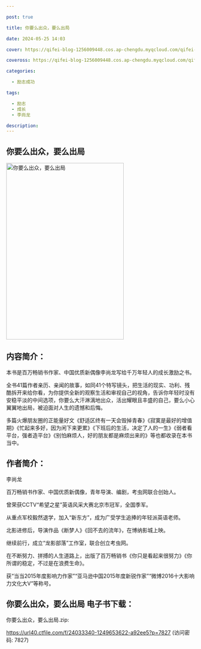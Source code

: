 ```yaml
---

post: true

title: 你要么出众，要么出局

date: 2024-05-25 14:03

cover: https://qifei-blog-1256009448.cos.ap-chengdu.myqcloud.com/qifei-blog/660004f69f345e8d03925c91.jpg

coveross: https://qifei-blog-1256009448.cos.ap-chengdu.myqcloud.com/qifei-blog/660004f69f345e8d03925c91.jpg

categories:

  - 励志成功

tags:

  - 励志
  - 成长
  - 李尚龙

description:
---
```


## 你要么出众，要么出局
<img alt="你要么出众，要么出局 " class="aligncenter loaded" data-was-processed="true" decoding="async" fetchpriority="high" height="471" src="https://qifei-blog-1256009448.cos.ap-chengdu.myqcloud.com/qifei-blog/660004f69f345e8d03925c91.jpg " style="cursor: zoom-in;" width="314"/>

## 内容简介：

本书是百万畅销书作家、中国优质新偶像李尚龙写给千万年轻人的成长激励之书。

全书41篇作者亲历、亲闻的故事，如同41个特写镜头，把生活的现实、功利、残酷拆开来给你看，为你提供全新的观察生活和审视自己的视角，告诉你年轻时没有安稳平淡的中间选项，你要么大汗淋漓地出众，活出耀眼且丰盛的自己，要么小心翼翼地出局，被迫面对人生的遗憾和后悔。

多篇火爆朋友圈的正能量好文《舒适区终有一天会毁掉青春》《寂寞是最好的增值期》《忙起来多好，因为闲下来更累》《下班后的生活，决定了人的一生》《弱者看平台，强者造平台》《别怕麻烦人，好的朋友都是麻烦出来的》等也都收录在本书当中。

## 作者简介：

李尚龙

百万畅销书作家、中国优质新偶像，青年导演、编剧，考虫网联合创始人。

曾荣获CCTV“希望之星”英语风采大赛北京市冠军，全国季军。

从重点军校毅然退学，加入“新东方”，成为广受学生追捧的年轻派英语老师。

北影进修后，导演作品《断梦人》《回不去的流年》，在博纳影城上映。

继续前行，成立“龙影部落”工作室，联合创立考虫网。

在不断努力、拼搏的人生道路上，出版了百万畅销书《你只是看起来很努力》《你所谓的稳定，不过是在浪费生命》。

获“当当2015年度影响力作家”“亚马逊中国2015年度新锐作家”“微博2016十大影响力文化大V”等称号。

## 你要么出众，要么出局 电子书下载：



你要么出众，要么出局.zip: 

https://url40.ctfile.com/f/24033340-1249653622-a92ee5?p=7827 (访问密码: 7827)
